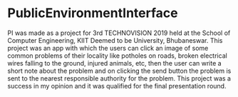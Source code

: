 # PublicEnvironmentInterface
PI was made as a project for 3rd TECHNOVISION 2019 held at the School of Computer Engineering, KIIT Deemed to be University, Bhubaneswar. This project was an app with which the users can click an image of some common problems of their locality like potholes on roads, broken electrical wires falling to the ground, injured animals, etc, then the user can write a short note about the problem and on clicking the send button the problem is sent to the nearest responsible authority for the problem. This project was a success in my opinion and it was qualified for the final presentation round.
